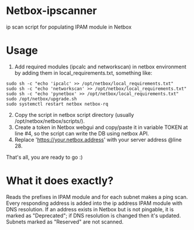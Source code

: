# Netbox-ipscanner
ip scan script for populating IPAM module in Netbox

# Usage
1. Add required modules (ipcalc and networkscan) in netbox environment by adding them in local_requirements.txt, something like:
```
sudo sh -c "echo 'ipcalc' >> /opt/netbox/local_requirements.txt"
sudo sh -c "echo 'networkscan' >> /opt/netbox/local_requirements.txt"
sudo sh -c "echo 'pynetbox' >> /opt/netbox/local_requirements.txt"
sudo /opt/netbox/upgrade.sh
sudo systemctl restart netbox netbox-rq
```
2. Copy the script in netbox script directory (usually /opt/netbox/netbox/scripts/).
3. Create a token in Netbox webgui and copy/paste it in variable TOKEN at line #4, so the script can write the DB using netbox API.
4. Replace 'https://your.netbox.address' with your server address @line 28.

That's all, you are ready to go :)

# What it does exactly?
Reads the prefixes in IPAM module and for each subnet makes a ping scan. Every responding address is added into the ip address IPAM module with DNS resolution. If an address exists in Netbox but is not pingable, it is marked as "Deprecated"; if DNS resolution is changed then it's updated.
Subnets marked as "Reserved" are not scanned.
